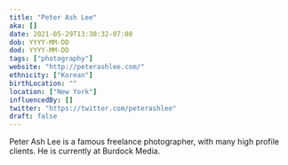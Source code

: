 ```yaml
---
title: "Peter Ash Lee"
aka: []
date: 2021-05-29T13:30:32-07:00
dob: YYYY-MM-DD
dod: YYYY-MM-DD
tags: ["photography"]
website: "http://peterashlee.com/"
ethnicity: ["Korean"]
birthLocation: ""
location: ["New York"]
influencedBy: []
twitter: "https://twitter.com/peterashlee"
draft: false
---
```


Peter Ash Lee is a famous freelance photographer, with many high profile clients. He is currently at Burdock Media.